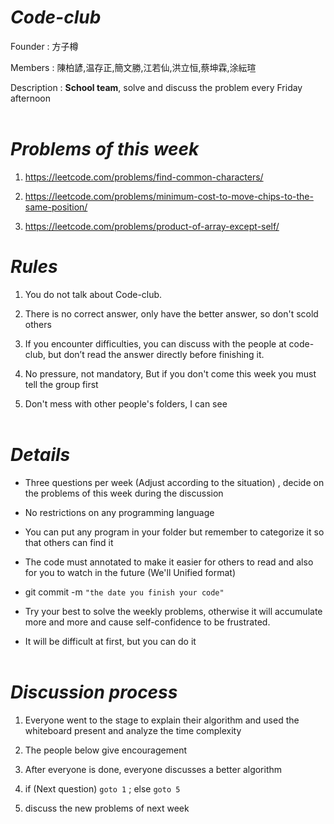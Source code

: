 # <Strong>_Code-club_</Strong>

Founder : 方子樽

Members : 陳柏諺,温存正,簡文勝,江若仙,洪立恒,蔡坤霖,涂紜瑄

Description : <Strong>School team</Strong>, solve and discuss the problem every Friday afternoon
<br  />
<br  />

# <Strong>_Problems of this week_</Strong>

1. https://leetcode.com/problems/find-common-characters/

2. https://leetcode.com/problems/minimum-cost-to-move-chips-to-the-same-position/

3. https://leetcode.com/problems/product-of-array-except-self/

# <Strong>_Rules_</Strong>

1. You do not talk about Code-club.

2. There is no correct answer, only have the better answer, so don't scold others

3. If you encounter difficulties, you can discuss with the people at code-club, but don’t read the answer directly before finishing it.

4. No pressure, not mandatory, But if you don't come this week you must tell the group first

5. Don't mess with other people's folders, I can see
   <br  />
   <br  />

# <Strong>_Details_</Strong>

-   Three questions per week (Adjust according to the situation) , decide on the problems of this week during the discussion

-   No restrictions on any programming language

-   You can put any program in your folder but remember to categorize it so that others can find it

-   The code must annotated to make it easier for others to read and also for you to watch in the future (We'll
    Unified format)

-   git commit -m `"the date you finish your code"`

-   Try your best to solve the weekly problems, otherwise it will accumulate more and more and cause self-confidence to be frustrated.

-   It will be difficult at first, but you can do it
    <br  />
    <br  />

# <Strong>_Discussion process_</Strong>

1. Everyone went to the stage to explain their algorithm and used the whiteboard present and analyze the time complexity

2. The people below give encouragement

3. After everyone is done, everyone discusses a better algorithm

4. if (Next question) `goto 1` ; else `goto 5`

5. discuss the new problems of next week
